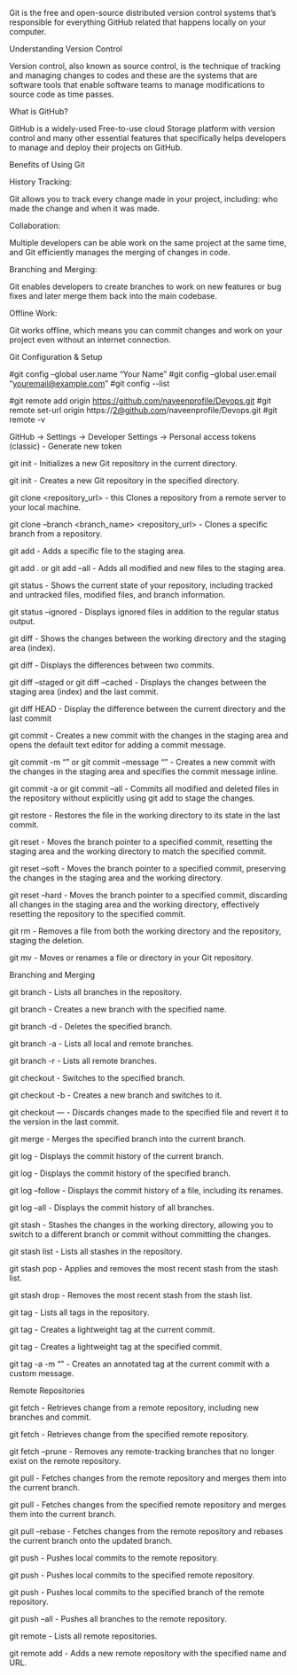 Git is the free and open-source distributed version control systems that’s responsible for everything GitHub related that happens locally on your computer.

Understanding Version Control

Version control, also known as source control, is the technique of tracking and managing changes to codes and these are the systems that are software tools that enable software teams to manage modifications to source code as time passes.

What is GitHub?

GitHub is a widely-used Free-to-use cloud Storage platform with version control and many other essential features that specifically helps developers to manage and deploy their projects on GitHub.

Benefits of Using Git

History Tracking: 

Git allows you to track every change made in your project, including: who made the change and when it was made.

Collaboration: 

Multiple developers can be able work on the same project at the same time, and Git efficiently manages the merging of changes in code.

Branching and Merging: 

Git enables developers to create branches to work on new features or bug fixes and later merge them back into the main codebase.

Offline Work: 

Git works offline, which means you can commit changes and work on your project even without an internet connection.

Git Configuration & Setup

#git config –global user.name “Your Name”
#git config –global user.email “youremail@example.com”
#git config --list

#git remote add origin https://github.com/naveenprofile/Devops.git
#git remote set-url origin https://<token>2@github.com/naveenprofile/Devops.git
#git remote -v

GitHub -> Settings  -> Developer Settings -> Personal access tokens (classic) - Generate new token

git init - Initializes a new Git repository in the current directory.

git init <directory> - Creates a new Git repository in the specified directory.

git clone <repository_url> - this Clones a repository from a remote server to your local machine.

git clone –branch <branch_name> <repository_url> - Clones a specific branch from a repository.

git add <file> - Adds a specific file to the staging area.

git add . or git add –all	 - Adds all modified and new files to the staging area.

git status	 - Shows the current state of your repository, including tracked and untracked files, modified files, and branch information.

git status –ignored	 - Displays ignored files in addition to the regular status output.

git diff	- Shows the changes between the working directory and the staging area (index).

git diff <commit1> <commit2>	 - Displays the differences between two commits.

git diff –staged or git diff –cached - Displays the changes between the staging area (index) and the last commit.

git diff HEAD - Display the difference between the current directory and the last commit

git commit	- Creates a new commit with the changes in the staging area and opens the default text editor for adding a commit message.

git commit -m “<message>” or git commit –message “<message>”	- Creates a new commit with the changes in the staging area and specifies the commit message inline.

git commit -a or git commit –all	 - Commits all modified and deleted files in the repository without explicitly using git add to stage the changes.


git restore <file>	 - Restores the file in the working directory to its state in the last commit.


git reset <commit>	 - Moves the branch pointer to a specified commit, resetting the staging area and the working directory to match the specified commit.


git reset –soft <commit>	- Moves the branch pointer to a specified commit, preserving the changes in the staging area and the working directory.


git reset –hard <commit> - Moves the branch pointer to a specified commit, discarding all changes in the staging area and the working directory, effectively resetting the repository to the specified commit.


git rm <file>	- Removes a file from both the working directory and the repository, staging the deletion.

git mv	- Moves or renames a file or directory in your Git repository.


Branching and Merging

git branch	 - Lists all branches in the repository.

git branch <branch-name>	- Creates a new branch with the specified name.

git branch -d <branch-name>	 - Deletes the specified branch.

git branch -a - Lists all local and remote branches.

git branch -r	- Lists all remote branches.

git checkout <branch-name>	- Switches to the specified branch.

git checkout -b <new-branch-name>	 - Creates a new branch and switches to it.

git checkout — <file>	- Discards changes made to the specified file and revert it to the version in the last commit.

git merge <branch>	- Merges the specified branch into the current branch.

git log	 - Displays the commit history of the current branch.

git log <branch-Id>	 - Displays the commit history of the specified branch.

git log –follow <file>	 - Displays the commit history of a file, including its renames.

git log –all	 - Displays the commit history of all branches.

git stash	-  Stashes the changes in the working directory, allowing you to switch to a different branch or commit without committing the changes.

git stash list	- Lists all stashes in the repository.

git stash pop	 - Applies and removes the most recent stash from the stash list.

git stash drop	 - Removes the most recent stash from the stash list.

git tag	- Lists all tags in the repository.

git tag <tag-name>	 - Creates a lightweight tag at the current commit.

git tag <tag-name> <commit>	 - Creates a lightweight tag at the specified commit.

git tag -a <tag-name> -m “<message>”	 - Creates an annotated tag at the current commit with a custom message.


Remote Repositories

git fetch	 - Retrieves change from a remote repository, including new branches and commit.

git fetch <remote>	 - Retrieves change from the specified remote repository.

git fetch –prune	- Removes any remote-tracking branches that no longer exist on the remote repository.

git pull	- Fetches changes from the remote repository and merges them into the current branch.

git pull <remote>	 - Fetches changes from the specified remote repository and merges them into the current branch.

git pull –rebase	- Fetches changes from the remote repository and rebases the current branch onto the updated branch.

git push	- Pushes local commits to the remote repository.

git push <remote>	 - Pushes local commits to the specified remote repository.

git push <remote> <branch>	- Pushes local commits to the specified branch of the remote repository.

git push –all - Pushes all branches to the remote repository.

git remote	- Lists all remote repositories.

git remote add <name> <url>	 - Adds a new remote repository with the specified name and URL.





